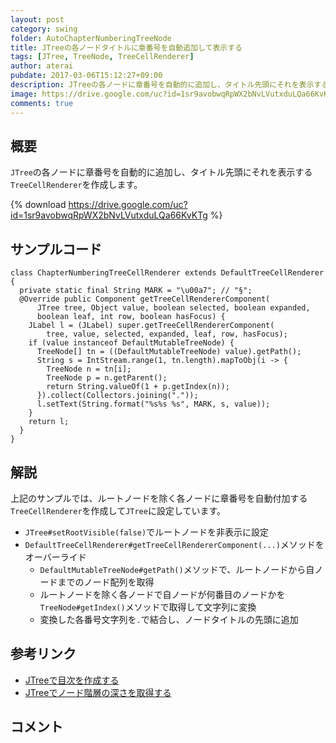 ```yaml
---
layout: post
category: swing
folder: AutoChapterNumberingTreeNode
title: JTreeの各ノードタイトルに章番号を自動追加して表示する
tags: [JTree, TreeNode, TreeCellRenderer]
author: aterai
pubdate: 2017-03-06T15:12:27+09:00
description: JTreeの各ノードに章番号を自動的に追加し、タイトル先頭にそれを表示するTreeCellRendererを作成します。
image: https://drive.google.com/uc?id=1sr9avobwqRpWX2bNvLVutxduLQa66KvKTg
comments: true
---
```

## 概要
`JTree`の各ノードに章番号を自動的に追加し、タイトル先頭にそれを表示する`TreeCellRenderer`を作成します。

{% download https://drive.google.com/uc?id=1sr9avobwqRpWX2bNvLVutxduLQa66KvKTg %}

## サンプルコード
<pre class="prettyprint"><code>class ChapterNumberingTreeCellRenderer extends DefaultTreeCellRenderer {
  private static final String MARK = "\u00a7"; // "§";
  @Override public Component getTreeCellRendererComponent(
      JTree tree, Object value, boolean selected, boolean expanded,
      boolean leaf, int row, boolean hasFocus) {
    JLabel l = (JLabel) super.getTreeCellRendererComponent(
        tree, value, selected, expanded, leaf, row, hasFocus);
    if (value instanceof DefaultMutableTreeNode) {
      TreeNode[] tn = ((DefaultMutableTreeNode) value).getPath();
      String s = IntStream.range(1, tn.length).mapToObj(i -&gt; {
        TreeNode n = tn[i];
        TreeNode p = n.getParent();
        return String.valueOf(1 + p.getIndex(n));
      }).collect(Collectors.joining("."));
      l.setText(String.format("%s%s %s", MARK, s, value));
    }
    return l;
  }
}
</code></pre>

## 解説
上記のサンプルでは、ルートノードを除く各ノードに章番号を自動付加する`TreeCellRenderer`を作成して`JTree`に設定しています。

- `JTree#setRootVisible(false)`でルートノードを非表示に設定
- `DefaultTreeCellRenderer#getTreeCellRendererComponent(...)`メソッドをオーバーライド
    - `DefaultMutableTreeNode#getPath()`メソッドで、ルートノードから自ノードまでのノード配列を取得
    - ルートノードを除く各ノードで自ノードが何番目のノードかを`TreeNode#getIndex()`メソッドで取得して文字列に変換
    - 変換した各番号文字列を`.`で結合し、ノードタイトルの先頭に追加

<!-- dummy comment line for breaking list -->

## 参考リンク
- [JTreeで目次を作成する](https://ateraimemo.com/Swing/TableOfContentsTree.html)
- [JTreeでノード階層の深さを取得する](https://ateraimemo.com/Swing/TreeNodeMaxLevel.html)

<!-- dummy comment line for breaking list -->

## コメント
